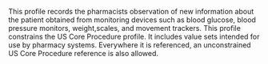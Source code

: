 This profile records the pharmacists observation of new information about the patient obtained from monitoring devices such as blood glucose, blood pressure monitors, weight,scales, and movement trackers.
This profile constrains the US Core Procedure profile. It includes value sets intended for use by pharmacy systems. Everywhere it is referenced, an unconstrained US Core Procedure reference is also allowed. 
